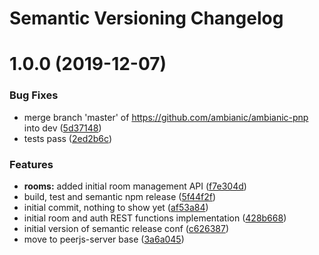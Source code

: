 # Semantic Versioning Changelog

# 1.0.0 (2019-12-07)


### Bug Fixes

* merge branch 'master' of https://github.com/ambianic/ambianic-pnp into dev ([5d37148](https://github.com/ambianic/ambianic-pnp/commit/5d37148))
* tests pass ([2ed2b6c](https://github.com/ambianic/ambianic-pnp/commit/2ed2b6c))


### Features

* **rooms:** added initial room management API ([f7e304d](https://github.com/ambianic/ambianic-pnp/commit/f7e304d))
* build, test and semantic npm release ([5f44f2f](https://github.com/ambianic/ambianic-pnp/commit/5f44f2f))
* initial commit, nothing to show yet ([af53a84](https://github.com/ambianic/ambianic-pnp/commit/af53a84))
* initial room and auth REST functions implementation ([428b668](https://github.com/ambianic/ambianic-pnp/commit/428b668))
* initial version of semantic release conf ([c626387](https://github.com/ambianic/ambianic-pnp/commit/c626387))
* move to peerjs-server base ([3a6a045](https://github.com/ambianic/ambianic-pnp/commit/3a6a045))
